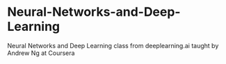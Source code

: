 # Neural-Networks-and-Deep-Learning
Neural Networks and Deep Learning class from deeplearning.ai taught by Andrew Ng at Coursera

